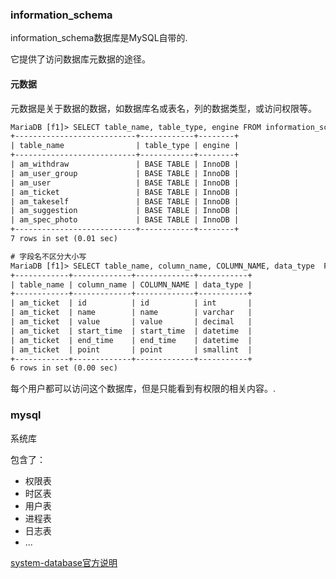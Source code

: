 ### information_schema
information_schema数据库是MySQL自带的.

它提供了访问数据库元数据的途径。

#### 元数据
元数据是关于数据的数据，如数据库名或表名，列的数据类型，或访问权限等。

```html
MariaDB [f1]> SELECT table_name, table_type, engine FROM information_schema.tables WHERE table_schema = 'f1' ORDER BY table_name DESC;
+---------------------------+------------+--------+
| table_name                | table_type | engine |
+---------------------------+------------+--------+
| am_withdraw               | BASE TABLE | InnoDB |
| am_user_group             | BASE TABLE | InnoDB |
| am_user                   | BASE TABLE | InnoDB |
| am_ticket                 | BASE TABLE | InnoDB |
| am_takeself               | BASE TABLE | InnoDB |
| am_suggestion             | BASE TABLE | InnoDB |
| am_spec_photo             | BASE TABLE | InnoDB |
+---------------------------+------------+--------+
7 rows in set (0.01 sec)

# 字段名不区分大小写
MariaDB [f1]> SELECT table_name, column_name, COLUMN_NAME, data_type  FROM information_schema.columns WHERE table_schema = 'f1' and table_name = 'am_ticket' ORDER BY table_name DESC;
+------------+-------------+-------------+-----------+
| table_name | column_name | COLUMN_NAME | data_type |
+------------+-------------+-------------+-----------+
| am_ticket  | id          | id          | int       |
| am_ticket  | name        | name        | varchar   |
| am_ticket  | value       | value       | decimal   |
| am_ticket  | start_time  | start_time  | datetime  |
| am_ticket  | end_time    | end_time    | datetime  |
| am_ticket  | point       | point       | smallint  |
+------------+-------------+-------------+-----------+
6 rows in set (0.00 sec)

```

每个用户都可以访问这个数据库，但是只能看到有权限的相关内容。.


### mysql
系统库

包含了：

- 权限表
- 时区表
- 用户表
- 进程表
- 日志表
- ...

[system-database官方说明](https://dev.mysql.com/doc/refman/5.7/en/system-database.html)
